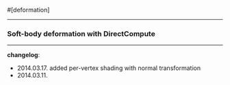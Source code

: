 #[deformation]
***

### Soft-body deformation with DirectCompute

***

**changelog**:

* 2014.03.17. added per-vertex shading with normal transformation
* 2014.03.11.
